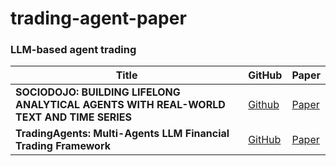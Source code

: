# trading-agent-paper
### LLM-based agent trading
| Title | GitHub | Paper |
|---------|--------|-------|
| **SOCIODOJO: BUILDING LIFELONG ANALYTICAL AGENTS WITH REAL-WORLD TEXT AND TIME SERIES** | [Github](https://github.com/chengjunyan1/SocioDojo) | [Paper](https://openreview.net/forum?id=s9z0HzWJJp) |
| **TradingAgents: Multi-Agents LLM Financial Trading Framework** | [GitHub](https://arxiv.org/abs/2412.20138) | [Paper](https://github.com/TauricResearch/TradingAgents) |

